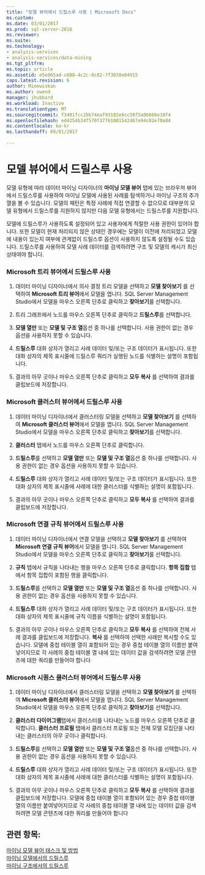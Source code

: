 ```yaml
---
title: "모델 뷰어에서 드릴스루 사용 | Microsoft Docs"
ms.custom: 
ms.date: 03/01/2017
ms.prod: sql-server-2016
ms.reviewer: 
ms.suite: 
ms.technology:
- analysis-services
- analysis-services/data-mining
ms.tgt_pltfrm: 
ms.topic: article
ms.assetid: e5e065ad-c688-4c2c-8c82-7f3038e04915
caps.latest.revision: 6
author: Minewiskan
ms.author: owend
manager: jhubbard
ms.workload: Inactive
ms.translationtype: MT
ms.sourcegitcommit: f3481fcc2bb74eaf93182e6cc58f5a06666e10f4
ms.openlocfilehash: ed4254b34f570f37761001542d67e94c02e70a84
ms.contentlocale: ko-kr
ms.lasthandoff: 09/01/2017

---
```

# <a name="use-drillthrough-from-the-model-viewers"></a>모델 뷰어에서 드릴스루 사용
  모델 유형에 따라 데이터 마이닝 디자이너의 **마이닝 모델 뷰어** 탭에 있는 브라우저 뷰어에서 드릴스루를 사용하여 마이닝 모델에 사용된 사례를 탐색하거나 마이닝 구조의 추가 열을 볼 수 있습니다. 모델의 패턴은 특정 사례에 직접 연결할 수 없으므로 대부분의 모델 유형에서 드릴스루를 지원하지 않지만 다음 모델 유형에서는 드릴스루를 지원합니다.  
  
 모델에 드릴스루가 사용하도록 설정되어 있고 사용자에게 적절한 사용 권한이 있어야 합니다. 또한 모델이 현재 처리되지 않은 상태인 경우에는 모델이 이전에 처리되었고 모델에 내용이 있는지 여부에 관계없이 드릴스루 옵션이 사용하지 않도록 설정될 수도 있습니다. 드릴스루를 사용하여 모델 사례 데이터를 검색하려면 구조 및 모델의 캐시가 최신 상태여야 합니다.  
  
### <a name="use-drillthrough-in-the-microsoft-tree-viewer"></a>Microsoft 트리 뷰어에서 드릴스루 사용  
  
1.  데이터 마이닝 디자이너에서 의사 결정 트리 모델을 선택하고 **모델 찾아보기** 를 선택하여 **Microsoft 트리 뷰어**에서 모델을 엽니다. SQL Server Management Studio에서 모델을 마우스 오른쪽 단추로 클릭하고 **찾아보기**를 선택합니다.  
  
2.  트리 그래프에서 노드를 마우스 오른쪽 단추로 클릭하고 **드릴스루**를 선택합니다.  
  
3.  **모델 열만** 또는 **모델 및 구조 열**옵션 중 하나를 선택합니다. 사용 권한이 없는 경우 옵션을 사용하지 못할 수 있습니다.  
  
4.  **드릴스루** 대화 상자가 열리고 사례 데이터 및/또는 구조 데이터가 표시됩니다. 또한 대화 상자의 제목 표시줄에 드릴스루 쿼리가 실행된 노드를 식별하는 설명이 포함됩니다.  
  
5.  결과의 아무 곳이나 마우스 오른쪽 단추로 클릭하고 **모두 복사** 를 선택하여 결과를 클립보드에 저장합니다.  
  
### <a name="use-drillthrough-in-the-microsoft-cluster-viewer"></a>Microsoft 클러스터 뷰어에서 드릴스루 사용  
  
1.  데이터 마이닝 디자이너에서 클러스터링 모델을 선택하고 **모델 찾아보기** 를 선택하여 **Microsoft 클러스터 뷰어**에서 모델을 엽니다. SQL Server Management Studio에서 모델을 마우스 오른쪽 단추로 클릭하고 **찾아보기**를 선택합니다.  
  
2.  **클러스터** 탭에서 노드를 마우스 오른쪽 단추로 클릭합니다.  
  
3.  **드릴스루**를 선택하고 **모델 열만** 또는 **모델 및 구조 열**옵션 중 하나를 선택합니다. 사용 권한이 없는 경우 옵션을 사용하지 못할 수 있습니다.  
  
4.  **드릴스루** 대화 상자가 열리고 사례 데이터 및/또는 구조 데이터가 표시됩니다. 또한 대화 상자의 제목 표시줄에 사례에 대한 클러스터를 식별하는 설명이 포함됩니다.  
  
5.  결과의 아무 곳이나 마우스 오른쪽 단추로 클릭하고 **모두 복사** 를 선택하여 결과를 클립보드에 저장합니다.  
  
### <a name="use-drillthrough-in-the-microsoft-association-rules-viewer"></a>Microsoft 연결 규칙 뷰어에서 드릴스루 사용  
  
1.  데이터 마이닝 디자이너에서 연결 모델을 선택하고 **모델 찾아보기** 를 선택하여 **Microsoft 연결 규칙 뷰어**에서 모델을 엽니다. SQL Server Management Studio에서 모델을 마우스 오른쪽 단추로 클릭하고 **찾아보기**를 선택합니다.  
  
2.  **규칙** 탭에서 규칙을 나타내는 행을 마우스 오른쪽 단추로 클릭합니다. **항목 집합** 탭에서 항목 집합이 포함된 행을 클릭합니다.  
  
3.  **드릴스루**를 선택하고 **모델 열만** 또는 **모델 및 구조 열**옵션 중 하나를 선택합니다. 사용 권한이 없는 경우 옵션을 사용하지 못할 수 있습니다.  
  
4.  **드릴스루** 대화 상자가 열리고 사례 데이터 및/또는 구조 데이터가 표시됩니다. 또한 대화 상자의 제목 표시줄에 규칙 이름을 식별하는 설명이 포함됩니다.  
  
5.  결과의 아무 곳이나 마우스 오른쪽 단추로 클릭하고 **모두 복사** 를 선택하여 전체 사례 결과를 클립보드에 저장합니다. **복사** 를 선택하여 선택한 사례만 복사할 수도 있습니다. 모델에 중첩 테이블 열이 포함되어 있는 경우 중첩 테이블 열의 이름만 붙여넣어지므로 각 사례의 중첩 테이블 열 내에 있는 데이터 값을 검색하려면 모델 콘텐츠에 대한 쿼리를 만들어야 합니다  
  
### <a name="use-drillthrough-in-the-microsoft-sequence-cluster-viewer"></a>Microsoft 시퀀스 클러스터 뷰어에서 드릴스루 사용  
  
1.  데이터 마이닝 디자이너에서 클러스터링 모델을 선택하고 **모델 찾아보기** 를 선택하여 **Microsoft 클러스터 뷰어**에서 모델을 엽니다. SQL Server Management Studio에서 모델을 마우스 오른쪽 단추로 클릭하고 **찾아보기**를 선택합니다.  
  
2.  **클러스터 다이어그램**탭에서 클러스터를 나타내는 노드를 마우스 오른쪽 단추로 클릭합니다. **클러스터 프로필** 탭에서 클러스터 프로필 또는 전체 모델 모집단을 나타내는 클러스터의 아무 곳이나 클릭합니다.  
  
3.  **드릴스루**를 선택하고 **모델 열만** 또는 **모델 및 구조 열**옵션 중 하나를 선택합니다. 사용 권한이 없는 경우 옵션을 사용하지 못할 수 있습니다.  
  
4.  **드릴스루** 대화 상자가 열리고 사례 데이터 및/또는 구조 데이터가 표시됩니다. 또한 대화 상자의 제목 표시줄에 사례에 대한 클러스터를 식별하는 설명이 포함됩니다.  
  
5.  결과의 아무 곳이나 마우스 오른쪽 단추로 클릭하고 **모두 복사** 를 선택하여 결과를 클립보드에 저장합니다. 모델에 중첩 테이블 열이 포함되어 있는 경우 중첩 테이블 열의 이름만 붙여넣어지므로 각 사례의 중첩 테이블 열 내에 있는 데이터 값을 검색하려면 모델 콘텐츠에 대한 쿼리를 만들어야 합니다  
  
## <a name="see-also"></a>관련 항목:  
 [마이닝 모델 뷰어 태스크 및 방법](../../analysis-services/data-mining/mining-model-viewer-tasks-and-how-tos.md)   
 [마이닝 모델에서의 드릴스루](../../analysis-services/data-mining/drillthrough-on-mining-models.md)   
 [마이닝 구조에서의 드릴스루](../../analysis-services/data-mining/drillthrough-on-mining-structures.md)  
  
  

